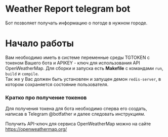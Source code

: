 # Weather Report telegram bot
Бот позволяет получать информацию о погоде в нужном городе.


# Начало работы
Вам необходимо иметь в системе переменные среды TGTOKEN с токеном Вашего бота
и APIKEY - ключ для использования API OpenWeatherMap.
Для сборки и запуска есть **Makefile** с командами ```run```, ```build``` и ```compile```.
<br>Так же у Вас должен быть установлен и запущен демон ```redis-server```, в котором сохраняется
состояние пользователя.</br>

### Кратко про получение токенов
Для получения токена для бота необходимо сперва его создать, написав в 
Telegram @botfather и далее следовать инструкциям.

Получить API-ключ для сервиса OpenWeatherMap можно на сайте https://openweathermap.org/

